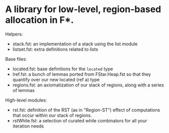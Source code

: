 A library for low-level, region-based allocation in F*.
=======================================================

Helpers:
- stack.fst: an implementation of a stack using the list module
- listset.fst: extra definitions related to lists

Base files:
- located.fst: base definitions for the `located` type
- lref.fst: a bunch of lemmas ported from FStar.Heap.fst so that they quantify over
  our new located (ref a) type
- regions.fst: an axiomatization of our stack of regions, along with a series of
  lemmas

High-level modules:
- rst.fst: definition of the RST (as in "Region-ST") effect of computations that
  occur within our stack of regions.
- rstWhile.fst: a selection of curated while combinators for all your iteration
  needs
